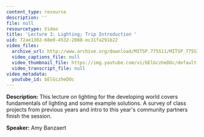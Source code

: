 ```yaml
---
content_type: resource
description: ''
file: null
resourcetype: Video
title: 'Lecture 3: Lighting; Trip Introduction '
uid: 72ae1302-68e0-4532-2088-ec31fa291b22
video_files:
  archive_url: http://www.archive.org/download/MITSP.775S11/MITSP_775S11lec03_300k.mp4
  video_captions_file: null
  video_thumbnail_file: https://img.youtube.com/vi/bElGczheDOc/default.jpg
  video_transcript_file: null
video_metadata:
  youtube_id: bElGczheDOc
---
```


**Description:** This lecture on lighting for the developing world covers fundamentals of lighting and some example solutions. A survey of class projects from previous years and intro to this year's community partners finish the session.

**Speaker:** Amy Banzaert